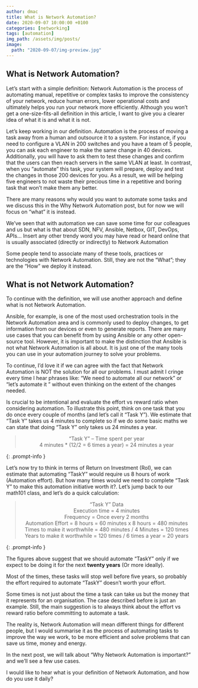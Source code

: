 ```yaml
---
author: dmac
title: What is Network Automation?
date: 2020-09-07 10:00:00 +0100
categories: [networking]
tags: [automation]
img_path: /assets/img/posts/
image: 
  path: "2020-09-07/img-preview.jpg"
---
```


## What is Network Automation?

Let’s start with a simple definition: Network Automation is the process of automating manual, repetitive or complex tasks to improve the consistency of your network, reduce human errors, lower operational costs and ultimately helps you run your network more efficiently. Although you won’t get a one-size-fits-all definition in this article, I want to give you a clearer idea of what it is and what it is not.

Let’s keep working in our definition. Automation is the process of moving a task away from a human and outsource it to a system. For instance, if you need to configure a VLAN in 200 switches and you have a team of 5 people, you can ask each engineer to make the same change in 40 devices. Additionally, you will have to ask them to test these changes and confirm that the users can then reach servers in the same VLAN at least. In contrast, when you “automate” this task, your system will prepare, deploy and test the changes in those 200 devices for you. As a result, we will be helping five engineers to not waste their precious time in a repetitive and boring task that won’t make them any better.

There are many reasons why would you want to automate some tasks and we discuss this in the Why Network Automation post, but for now we will focus on “what” it is instead.

We’ve seen that with automation we can save some time for our colleagues and us but what is that about SDN, NFV, Ansible, Netbox, GIT, DevOps, APIs… Insert any other trendy word you may have read or heard online that is usually associated (directly or indirectly) to Network Automation

Some people tend to associate many of these tools, practices or technologies with Network Automation. Still, they are not the “What”; they are the “How” we deploy it instead.

## What is not Network Automation?

To continue with the definition, we will use another approach and define what is not Network Automation.

Ansible, for example, is one of the most used orchestration tools in the Network Automation area and is commonly used to deploy changes, to get information from our devices or even to generate reports. There are many use cases that you can benefit from by using Ansible or any other open-source tool. However, it is important to make the distinction that Ansible is not what Network Automation is all about. It is just one of the many tools you can use in your automation journey to solve your problems.

To continue, I’d love it if we can agree with the fact that Network Automation is NOT the solution for all our problems. I must admit I cringe every time I hear phrases like: “We need to automate all our network” or “let’s automate it ” without even thinking on the extent of the changes needed.

Is crucial to be intentional and evaluate the effort vs reward ratio when considering automation. To illustrate this point, think on one task that you do once every couple of months (and let’s call it “Task Y”). We estimate that “Task Y” takes us 4 minutes to complete so if we do some basic maths we can state that doing “Task Y” only takes us 24 minutes a year.

> <center>“Task Y” – Time spent per year</center>  
> <center>4 minutes * (12/2 = 6 times a year) = 24 minutes a year</center>
{: .prompt-info }

Let’s now try to think in terms of Return on Investment (RoI), we can estimate that automating “TaskY” would require us 8 hours of work (Automation effort). But how many times would we need to complete “Task Y” to make this automation initiative worth it?. Let’s jump back to our math101 class, and let’s do a quick calculation:

> <center>“Task Y” Data</center>  
> <center> Execution time = 4 minutes</center>
> <center> Frequency = Once every 2 months </center>
> <center> Automation Effort = 8 hours = 60 minutes x 8 hours = 480 minutes </center>
> <center> Times to make it worthwhile = 480 minutes / 4 Minutes = 120 times </center>
> <center> Years to make it worthwhile = 120 times / 6 times a year = 20 years </center>
{: .prompt-info }

The figures above suggest that we should automate “TaskY” only if we expect to be doing it for the next **twenty years** (Or more ideally).

Most of the times, these tasks will stop well before five years, so probably the effort required to automate “TaskY” doesn’t worth your effort.

Some times is not just about the time a task can take us but the money that it represents for an organisation. The case described before is just an example. Still, the main suggestion is to always think about the effort vs reward ratio before committing to automate a task.

The reality is, Network Automation will mean different things for different people, but I would summarise it as the process of automating tasks to improve the way we work, to be more efficient and solve problems that can save us time, money and energy.

In the next post, we will talk about “Why Network Automation is important?” and we’ll see a few use cases.

I would like to hear what is your definition of Network Automation, and how do you use it daily?
